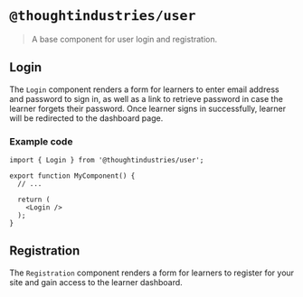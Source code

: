 # `@thoughtindustries/user`

> A base component for user login and registration.

## Login

The `Login` component renders a form for learners to enter email address and password to sign in, as well as a link to retrieve password in case the learner forgets their password. Once learner signs in successfully, learner will be redirected to the dashboard page.

### Example code

```tsx
import { Login } from '@thoughtindustries/user';

export function MyComponent() {
  // ...

  return (
    <Login />
  );
}
```

## Registration

The `Registration` component renders a form for learners to register for your site and gain access to the learner dashboard.
